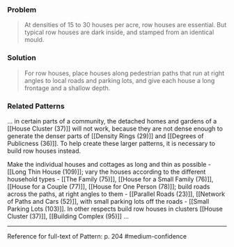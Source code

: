 ### Problem
>At densities of 15 to 30 houses per acre, row houses are essential. But typical row houses are dark inside, and stamped from an identical mould.

### Solution
>For row houses, place houses along pedestrian paths that run at right angles to local roads and parking lots, and give each house a long frontage and a shallow depth.

### Related Patterns
... in certain parts of a community, the detached homes and gardens of a [[House Cluster (37)]] will not work, because they are not dense enough to generate the denser parts of [[Density Rings (29)]] and [[Degrees of Publicness (36)]]. To help create these larger patterns, it is necessary to build row houses instead.

Make the individual houses and cottages as long and thin as possible - [[Long Thin House (109)]]; vary the houses according to the different household types - [[The Family (75)]], [[House for a Small Family (76)]], [[House for a Couple (77)]], [[House for One Person (78)]]; build roads across the paths, at right angles to them - [[Parallel Roads (23)]], [[Network of Paths and Cars (52)]], with small parking lots off the roads - [[Small Parking Lots (103)]]. In other respects build row houses in clusters [[House Cluster (37)]], [[Building Complex (95)]] ...

---
Reference for full-text of Pattern: p. 204 #medium-confidence 